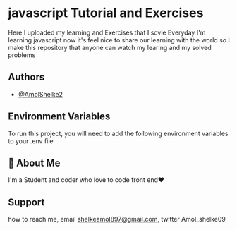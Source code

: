 
# javascript Tutorial and Exercises

Here I uploaded my learning and Exercises that I  sovle Everyday I'm learning javascript now 
it's feel nice to share our learning with the world so I make this repository that anyone can watch my learing and my solved problems


## Authors

- [@AmolShelke2](https://www.github.com/AmolShelke2)


## Environment Variables

To run this project, you will need to add the following environment variables to your .env file




## 🚀 About Me
I'm a Student and coder who love to code front end❤️



## Support

how to reach me, email shelkeamol897@gmail.com, twitter Amol_shelke09

